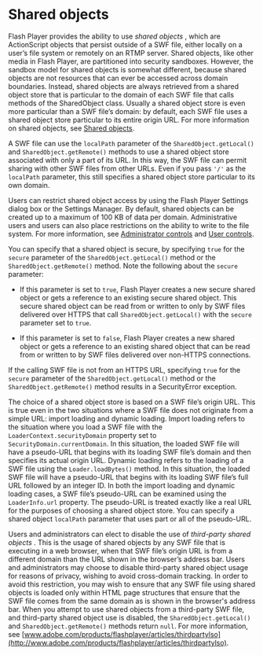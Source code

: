 # Shared objects

<div>

Flash Player provides the ability to use _shared objects_ , which are
ActionScript objects that persist outside of a SWF file, either locally on a
user’s file system or remotely on an RTMP server. Shared objects, like other
media in Flash Player, are partitioned into security sandboxes. However, the
sandbox model for shared objects is somewhat different, because shared objects
are not resources that can ever be accessed across domain boundaries. Instead,
shared objects are always retrieved from a shared object store that is
particular to the domain of each SWF file that calls methods of the SharedObject
class. Usually a shared object store is even more particular than a SWF file’s
domain: by default, each SWF file uses a shared object store particular to its
entire origin URL. For more information on shared objects, see
[Shared objects](WS5b3ccc516d4fbf351e63e3d118a9b90204-7d80.html).

A SWF file can use the `localPath` parameter of the `SharedObject.getLocal()`
and `SharedObject.getRemote()` methods to use a shared object store associated
with only a part of its URL. In this way, the SWF file can permit sharing with
other SWF files from other URLs. Even if you pass `'/'` as the `localPath`
parameter, this still specifies a shared object store particular to its own
domain.

Users can restrict shared object access by using the Flash Player Settings
dialog box or the Settings Manager. By default, shared objects can be created up
to a maximum of 100 KB of data per domain. Administrative users and users can
also place restrictions on the ability to write to the file system. For more
information, see
[Administrator controls](WS5b3ccc516d4fbf351e63e3d118a9b90204-7c95.html) and
[User controls](WS5b3ccc516d4fbf351e63e3d118a9b90204-7c91.html).

You can specify that a shared object is secure, by specifying `true` for the
`secure` parameter of the `SharedObject.getLocal()` method or the
`SharedObject.getRemote()` method. Note the following about the `secure`
parameter:

- If this parameter is set to `true`, Flash Player creates a new secure shared
  object or gets a reference to an existing secure shared object. This secure
  shared object can be read from or written to only by SWF files delivered over
  HTTPS that call `SharedObject.getLocal()` with the `secure` parameter set to
  `true`.

- If this parameter is set to `false`, Flash Player creates a new shared object
  or gets a reference to an existing shared object that can be read from or
  written to by SWF files delivered over non-HTTPS connections.

If the calling SWF file is not from an HTTPS URL, specifying `true` for the
`secure` parameter of the `SharedObject.getLocal()` method or the
`SharedObject.getRemote()` method results in a SecurityError exception.

The choice of a shared object store is based on a SWF file’s origin URL. This is
true even in the two situations where a SWF file does not originate from a
simple URL: import loading and dynamic loading. Import loading refers to the
situation where you load a SWF file with the `LoaderContext.securityDomain`
property set to `SecurityDomain.currentDomain`. In this situation, the loaded
SWF file will have a pseudo-URL that begins with its loading SWF file’s domain
and then specifies its actual origin URL. Dynamic loading refers to the loading
of a SWF file using the `Loader.loadBytes()` method. In this situation, the
loaded SWF file will have a pseudo-URL that begins with its loading SWF file’s
full URL followed by an integer ID. In both the import loading and dynamic
loading cases, a SWF file’s pseudo-URL can be examined using the
`LoaderInfo.url` property. The pseudo-URL is treated exactly like a real URL for
the purposes of choosing a shared object store. You can specify a shared object
`localPath` parameter that uses part or all of the pseudo-URL.

Users and administrators can elect to disable the use of _third-party shared
objects_ . This is the usage of shared objects by any SWF file that is executing
in a web browser, when that SWF file’s origin URL is from a different domain
than the URL shown in the browser’s address bar. Users and administrators may
choose to disable third-party shared object usage for reasons of privacy,
wishing to avoid cross-domain tracking. In order to avoid this restriction, you
may wish to ensure that any SWF file using shared objects is loaded only within
HTML page structures that ensure that the SWF file comes from the same domain as
is shown in the browser's address bar. When you attempt to use shared objects
from a third-party SWF file, and third-party shared object use is disabled, the
`SharedObject.getLocal()` and `SharedObject.getRemote()` methods return `null`.
For more information, see
[www.adobe.com/products/flashplayer/articles/thirdpartylso](http://www.adobe.com/products/flashplayer/articles/thirdpartylso).

</div>

<div>

<div>

</div>

</div>
